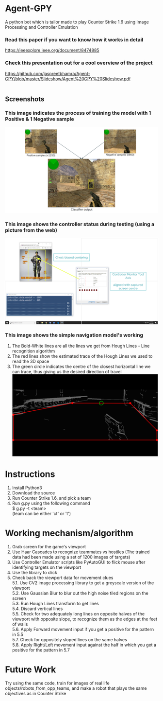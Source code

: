 # Agent-GPY
A python bot which is tailor made to play Counter Strike 1.6 using Image Processing and Controller Emulation <br>

### Read this paper if you want to know how it works in detail
https://ieeexplore.ieee.org/document/8474885

### Check this presentation out for a cool overview of the project
https://github.com/jaspreetbhamra/Agent-GPY/blob/master/Slideshow/Agent%20GPY%20Slideshow.pdf
<br/><br/>

## Screenshots

### This image indicates the process of training the model with 1 Positive & 1 Negative sample
![The model training process](https://github.com/jaspreetbhamra/Agent-GPY/blob/master/Screenshots/Screenshot%201.png)

### This image shows the controller status during testing (using a picture from the web)
![The model training process](https://github.com/jaspreetbhamra/Agent-GPY/blob/master/Screenshots/Screenshots%202.png)

### This image shows the simple navigation model's working
1. The Bold-White lines are all the lines we get from Hough Lines - Line recognition algorithm
2. The red lines show the estimated trace of the Hough Lines we used to read the 3D space
3. The green circle indicates the centre of the closest horizontal line we can trace, thus giving us the desired direction of travel
![The model training process](https://github.com/jaspreetbhamra/Agent-GPY/blob/master/Screenshots/Screenshot%203.png)



# Instructions
1. Install Python3
2. Download the source
3. Run Counter Strike 1.6, and pick a team
4. Run g.py using the following command <br>
  $ g.py -t \<team\> <br>
    (team can be either 'ct' or 't')

# Working mechanism/algorithm
1. Grab screen for the game's viewport
2. Use Haar Cascades to recognize teammates vs hostiles (The trained data had been made using a set of 1200 images of targets)
3. Use Controller Emulator scripts like PyAutoGUI to flick mouse after identifying targets on the viewport
4. Use the library to click
5. Check back the viewport data for movement clues <br>
  5.1. Use CV2 image processing library to get a greyscale version of the viewport <br>
  5.2. Use Gaussian Blur to blur out the high noise tiled regions on the screen <br>
  5.3. Run Hough Lines transform to get lines <br>
  5.4. Discard vertical lines <br>
  5.5. Check for two adequately long lines on opposite halves of the viewport with opposite slope, to recognize them as the edges at the feet of walls <br>
  5.6. Apply Forward movement input if you get a positive for the pattern in 5.5 <br>
  5.7. Check for oppositely sloped lines on the same halves <br>
  5.8. Apply Right/Left movement input against the half in which you get a positive for the pattern in 5.7
  
# Future Work
Try using the same code, train for images of real life objects/robots_from_opp_teams, and make a robot that plays the same objectives as in Counter Strike
